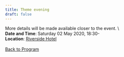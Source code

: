 ```yaml
---
title: Theme evening
draft: false
---
```


More details will be made available closer to the event. \\
\
**Date and Time**: Saturday 02 May 2020, 18:30- \
**Location**: [Riverside Hotel](/venue)
\
\
[Back to Program](/program)
